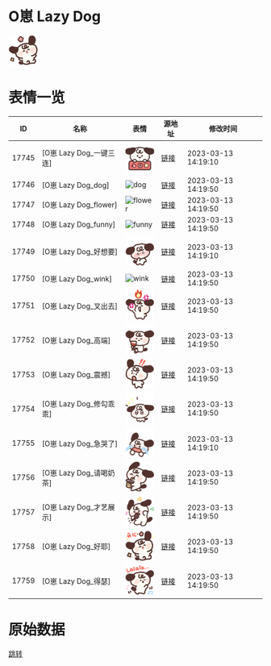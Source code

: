 # O崽 Lazy Dog

<img src="./cover.png" height="60" alt="cover" />

# 表情一览

|ID|名称|表情|源地址|修改时间|
|----|----|----|----|----|
|17745|[O崽 Lazy Dog_一键三连]|<img src="./pic/017745_%5BO崽 Lazy Dog_一键三连%5D.png" height="60" alt="一键三连"/>|[链接](https://i0.hdslb.com/bfs/garb/9d921f058deead2fd9d49a833f67646f2a359ae0.png)|2023-03-13 14:19:10|
|17746|[O崽 Lazy Dog_dog]|<img src="./pic/017746_%5BO崽 Lazy Dog_dog%5D.png" height="60" alt="dog"/>|[链接](https://i0.hdslb.com/bfs/garb/a38527ee1ad9c5a5b7360690bcc113231aaad66b.png)|2023-03-13 14:19:50|
|17747|[O崽 Lazy Dog_flower]|<img src="./pic/017747_%5BO崽 Lazy Dog_flower%5D.png" height="60" alt="flower"/>|[链接](https://i0.hdslb.com/bfs/garb/2d3855f648116d6697abbd18d386fc557ab57795.png)|2023-03-13 14:19:50|
|17748|[O崽 Lazy Dog_funny]|<img src="./pic/017748_%5BO崽 Lazy Dog_funny%5D.png" height="60" alt="funny"/>|[链接](https://i0.hdslb.com/bfs/garb/e7097b6082576f507dc3636b30b325796d1fc895.png)|2023-03-13 14:19:50|
|17749|[O崽 Lazy Dog_好想要]|<img src="./pic/017749_%5BO崽 Lazy Dog_好想要%5D.png" height="60" alt="好想要"/>|[链接](https://i0.hdslb.com/bfs/garb/cb7194b396e917a2c9f8c116d524f59691eef2d4.png)|2023-03-13 14:19:10|
|17750|[O崽 Lazy Dog_wink]|<img src="./pic/017750_%5BO崽 Lazy Dog_wink%5D.png" height="60" alt="wink"/>|[链接](https://i0.hdslb.com/bfs/garb/f423c4c25ed6ffd55cc7373379fd64ecb087c6fd.png)|2023-03-13 14:19:50|
|17751|[O崽 Lazy Dog_叉出去]|<img src="./pic/017751_%5BO崽 Lazy Dog_叉出去%5D.png" height="60" alt="叉出去"/>|[链接](https://i0.hdslb.com/bfs/garb/ddc74f037c7a95a4724d99ab0c9bef2f4d6cda8d.png)|2023-03-13 14:19:50|
|17752|[O崽 Lazy Dog_高端]|<img src="./pic/017752_%5BO崽 Lazy Dog_高端%5D.png" height="60" alt="高端"/>|[链接](https://i0.hdslb.com/bfs/garb/32ce0b1587238a3211b104f4e388351ec7e80f5f.png)|2023-03-13 14:19:50|
|17753|[O崽 Lazy Dog_震撼]|<img src="./pic/017753_%5BO崽 Lazy Dog_震撼%5D.png" height="60" alt="震撼"/>|[链接](https://i0.hdslb.com/bfs/garb/848a96a5fe7533a256f0767b6627ac5efc2b78ed.png)|2023-03-13 14:19:50|
|17754|[O崽 Lazy Dog_修勾乖乖]|<img src="./pic/017754_%5BO崽 Lazy Dog_修勾乖乖%5D.png" height="60" alt="修勾乖乖"/>|[链接](https://i0.hdslb.com/bfs/garb/45cebd3ef940c1aa51ee70ccaeca40fd20861a73.png)|2023-03-13 14:19:50|
|17755|[O崽 Lazy Dog_急哭了]|<img src="./pic/017755_%5BO崽 Lazy Dog_急哭了%5D.png" height="60" alt="急哭了"/>|[链接](https://i0.hdslb.com/bfs/garb/dc03b3a4f11e97208999fa40f27dcb7256ec1eb4.png)|2023-03-13 14:19:10|
|17756|[O崽 Lazy Dog_请喝奶茶]|<img src="./pic/017756_%5BO崽 Lazy Dog_请喝奶茶%5D.png" height="60" alt="请喝奶茶"/>|[链接](https://i0.hdslb.com/bfs/garb/253c391d119a4ad2f9bd5a8f0235f8ee1ab9d6fd.png)|2023-03-13 14:19:50|
|17757|[O崽 Lazy Dog_才艺展示]|<img src="./pic/017757_%5BO崽 Lazy Dog_才艺展示%5D.png" height="60" alt="才艺展示"/>|[链接](https://i0.hdslb.com/bfs/garb/95295993c9527e37aed97c91d384a87c63ebe07d.png)|2023-03-13 14:19:50|
|17758|[O崽 Lazy Dog_好耶]|<img src="./pic/017758_%5BO崽 Lazy Dog_好耶%5D.png" height="60" alt="好耶"/>|[链接](https://i0.hdslb.com/bfs/garb/6c98ef5e00e2da6fc79ee97f794ea30e2ccbf2ee.png)|2023-03-13 14:19:50|
|17759|[O崽 Lazy Dog_得瑟]|<img src="./pic/017759_%5BO崽 Lazy Dog_得瑟%5D.png" height="60" alt="得瑟"/>|[链接](https://i0.hdslb.com/bfs/garb/037ac187d27759f72c3b4a2d32a8c9ecc1128bf3.png)|2023-03-13 14:19:50|

# 原始数据

[跳转](./raw.json)


